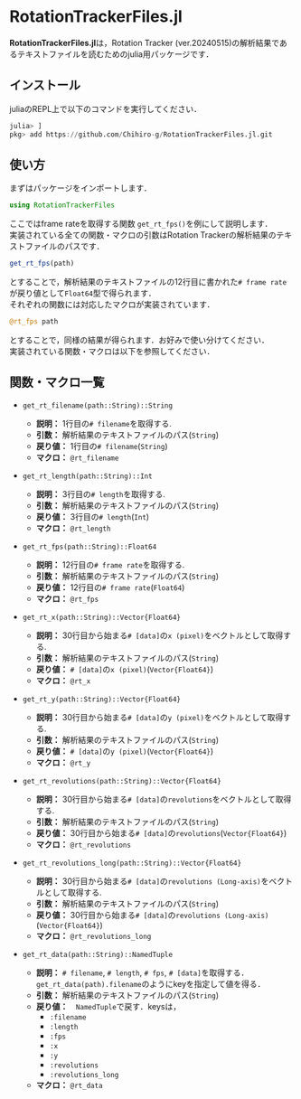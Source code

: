 # RotationTrackerFiles.jl
**RotationTrackerFiles.jl**は，Rotation Tracker (ver.20240515)の解析結果であるテキストファイルを読むためのjulia用パッケージです．

## インストール
juliaのREPL上で以下のコマンドを実行してください．

```julia
julia> ]
pkg> add https://github.com/Chihiro-g/RotationTrackerFiles.jl.git
```

## 使い方
まずはパッケージをインポートします．
```julia
using RotationTrackerFiles
```

ここではframe rateを取得する関数 `get_rt_fps()`を例にして説明します．  
実装されている全ての関数・マクロの引数はRotation Trackerの解析結果のテキストファイルのパスです．

```julia
get_rt_fps(path)
```

とすることで，解析結果のテキストファイルの12行目に書かれた`# frame rate`が戻り値として`Float64`型で得られます．  
それぞれの関数には対応したマクロが実装されています．

```julia
@rt_fps path
```

とすることで，同様の結果が得られます．お好みで使い分けてください．  
実装されている関数・マクロは以下を参照してください．

## 関数・マクロ一覧
* `get_rt_filename(path::String)::String`
  * **説明：** 1行目の`# filename`を取得する.
  * **引数：** 解析結果のテキストファイルのパス(`String`)
  * **戻り値：** 1行目の`# filename`(`String`)
  * **マクロ：** `@rt_filename`

* `get_rt_length(path::String)::Int`
  * **説明：** 3行目の`# length`を取得する.
  * **引数：** 解析結果のテキストファイルのパス(`String`)
  * **戻り値：** 3行目の`# length`(`Int`)
  * **マクロ：** `@rt_length`

* `get_rt_fps(path::String)::Float64`
  * **説明：** 12行目の`# frame rate`を取得する.
  * **引数：** 解析結果のテキストファイルのパス(`String`)
  * **戻り値：** 12行目の`# frame rate`(`Float64`)
  * **マクロ：** `@rt_fps`

* `get_rt_x(path::String)::Vector{Float64}`
  * **説明：** 30行目から始まる`# [data]`の`x (pixel)`をベクトルとして取得する.
  * **引数：** 解析結果のテキストファイルのパス(`String`)
  * **戻り値：** `# [data]`の`x (pixel)`(`Vector{Float64}`)
  * **マクロ：** `@rt_x`

* `get_rt_y(path::String)::Vector{Float64}`
  * **説明：** 30行目から始まる`# [data]`の`y (pixel)`をベクトルとして取得する.
  * **引数：** 解析結果のテキストファイルのパス(`String`)
  * **戻り値：** `# [data]`の`y (pixel)`(`Vector{Float64}`)
  * **マクロ：** `@rt_y`

* `get_rt_revolutions(path::String)::Vector{Float64}`
  * **説明：** 30行目から始まる`# [data]`の`revolutions`をベクトルとして取得する.
  * **引数：** 解析結果のテキストファイルのパス(`String`)
  * **戻り値：** 30行目から始まる`# [data]`の`revolutions`(`Vector{Float64}`)
  * **マクロ：** `@rt_revolutions`

* `get_rt_revolutions_long(path::String)::Vector{Float64}`
  * **説明：** 30行目から始まる`# [data]`の`revolutions (Long-axis)`をベクトルとして取得する.
  * **引数：** 解析結果のテキストファイルのパス(`String`)
  * **戻り値：** 30行目から始まる`# [data]`の`revolutions (Long-axis)`(`Vector{Float64}`)
  * **マクロ：** `@rt_revolutions_long`

* `get_rt_data(path::String)::NamedTuple`
  * **説明：** `# filename`, `# length`, `# fps`, `# [data]`を取得する．`get_rt_data(path).filename`のようにkeyを指定して値を得る．
  * **引数：** 解析結果のテキストファイルのパス(`String`)
  * **戻り値：**　`NamedTuple`で戻す．keysは，
    * `:filename`
    * `:length`
    * `:fps`
    * `:x`
    * `:y`
    * `:revolutions`
    * `:revolutions_long`
  * **マクロ：** `@rt_data`
